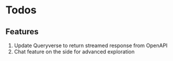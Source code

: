 # Todos

## Features
1. Update Queryverse to return streamed response from OpenAPI
2. Chat feature on the side for advanced exploration
